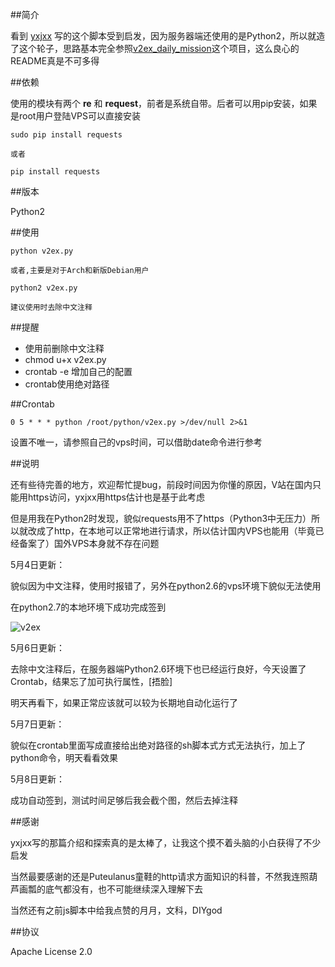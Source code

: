 ##简介


  看到 [yxjxx](https://github.com/yxjxx/v2ex_daily_mission) 写的这个脚本受到启发，因为服务器端还使用的是Python2，所以就造了这个轮子，思路基本完全参照[v2ex_daily_mission](https://github.com/yxjxx/v2ex_daily_mission)这个项目，这么良心的README真是不可多得
  
  
##依赖

使用的模块有两个 **re** 和 **request**，前者是系统自带。后者可以用pip安装，如果是root用户登陆VPS可以直接安装

	
	sudo pip install requests
	
	或者
	
	pip install requests

##版本

Python2

##使用

	python v2ex.py
	
	或者,主要是对于Arch和新版Debian用户
	
	python2 v2ex.py
	
	建议使用时去除中文注释
	
##提醒

* 使用前删除中文注释
* chmod u+x v2ex.py 
* crontab -e 增加自己的配置
* crontab使用绝对路径

##Crontab

	0 5 * * * python /root/python/v2ex.py >/dev/null 2>&1

设置不唯一，请参照自己的vps时间，可以借助date命令进行参考

##说明

还有些待完善的地方，欢迎帮忙提bug，前段时间因为你懂的原因，V站在国内只能用https访问，yxjxx用https估计也是基于此考虑

但是用我在Python2时发现，貌似requests用不了https（Python3中无压力）所以就改成了http，在本地可以正常地进行请求，所以估计国内VPS也能用（毕竟已经备案了）国外VPS本身就不存在问题

5月4日更新：

貌似因为中文注释，使用时报错了，另外在python2.6的vps环境下貌似无法使用

在python2.7的本地环境下成功完成签到

![v2ex](http://jimmy66.qiniudn.com/v2ex.PNG) 

5月6日更新：

去除中文注释后，在服务器端Python2.6环境下也已经运行良好，今天设置了Crontab，结果忘了加可执行属性，[捂脸]

明天再看下，如果正常应该就可以较为长期地自动化运行了

5月7日更新：

貌似在crontab里面写成直接给出绝对路径的sh脚本式方式无法执行，加上了python命令，明天看看效果

5月8日更新：

成功自动签到，测试时间足够后我会截个图，然后去掉注释

##感谢

yxjxx写的那篇介绍和探索真的是太棒了，让我这个摸不着头脑的小白获得了不少启发

当然最要感谢的还是Puteulanus童鞋的http请求方面知识的科普，不然我连照葫芦画瓢的底气都没有，也不可能继续深入理解下去

当然还有之前js脚本中给我点赞的月月，文科，DIYgod


##协议

Apache License 2.0

